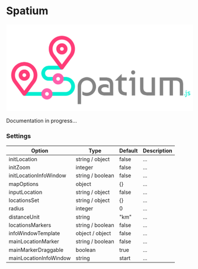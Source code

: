 # Spatium

![Spatium](https://github.com/LukaszRadecki/spatium/blob/readme_and_docs/spatium_logo.jpg)

Documentation in progress...

### Settings

Option | Type | Default | Description
------ | ---- | ------- | -----------
initLocation | string / object | false | ...
initZoom | integer | false | ...
initLocationInfoWindow | string / boolean | false| ... 
mapOptions | object | {} | ...
inputLocation | string / object | false | ...
locationsSet | string / object | {} | ...
radius | integer | 0 | ...
distanceUnit | string | "km" | ...
locationsMarkers | string / boolean | false | ...
infoWindowTemplate | object / object | false| ...
mainLocationMarker | string / boolean | false | ...
mainMarkerDraggable | boolean | true | ...
mainLocationInfoWindow | string | start | ...